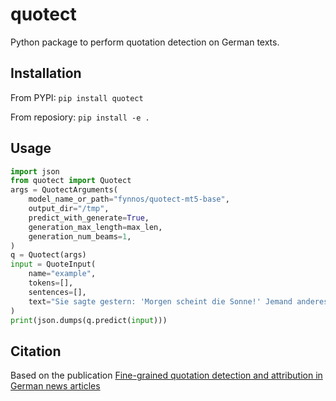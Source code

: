 # quotect

Python package to perform quotation detection on German texts.

## Installation

From PYPI: `pip install quotect`

From reposiory: `pip install -e .`

## Usage

```python
import json
from quotect import Quotect
args = QuotectArguments(
    model_name_or_path="fynnos/quotect-mt5-base",
    output_dir="/tmp",
    predict_with_generate=True,
    generation_max_length=max_len,
    generation_num_beams=1,
)
q = Quotect(args)
input = QuoteInput(
    name="example",
    tokens=[],
    sentences=[],
    text="Sie sagte gestern: 'Morgen scheint die Sonne!' Jemand anderes erwiderte, dass es bestimmt regnen wird.",
)
print(json.dumps(q.predict(input)))
```

## Citation

Based on the publication [Fine-grained quotation detection and attribution in German news articles](https://aclanthology.org/2024.konvens-main.22/)
